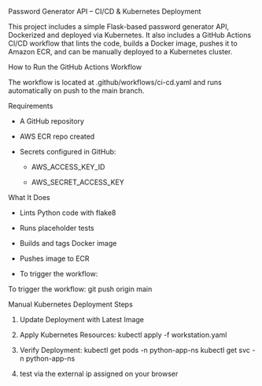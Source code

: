 Password Generator API – CI/CD & Kubernetes Deployment

This project includes a simple Flask-based password generator API, Dockerized and deployed via Kubernetes. It also includes a GitHub Actions CI/CD workflow that lints the code, builds a Docker image, pushes it to Amazon ECR, and can be manually deployed to a Kubernetes cluster.

How to Run the GitHub Actions Workflow

The workflow is located at .github/workflows/ci-cd.yaml and runs automatically on push to the main branch.

Requirements

* A GitHub repository

* AWS ECR repo created

* Secrets configured in GitHub:

   * AWS_ACCESS_KEY_ID

   * AWS_SECRET_ACCESS_KEY

What It Does

* Lints Python code with flake8

* Runs placeholder tests

* Builds and tags Docker image

* Pushes image to ECR

* To trigger the workflow:

To trigger the workflow:
 git push origin main

Manual Kubernetes Deployment Steps

1. Update Deployment with Latest Image

2. Apply Kubernetes Resources:
kubectl apply -f workstation.yaml

3. Verify Deployment:
kubectl get pods -n python-app-ns
kubectl get svc -n python-app-ns

4. test via the external ip assigned on your browser

